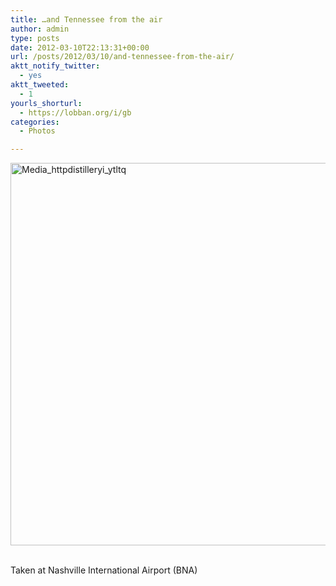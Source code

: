 ```yaml
---
title: …and Tennessee from the air
author: admin
type: posts
date: 2012-03-10T22:13:31+00:00
url: /posts/2012/03/10/and-tennessee-from-the-air/
aktt_notify_twitter:
  - yes
aktt_tweeted:
  - 1
yourls_shorturl:
  - https://lobban.org/i/gb
categories:
  - Photos

---
```

<div class='posterous_autopost'>
  <a href="http://instagr.am/p/IAhrPHKli0/"></p> 
  
  <div class='p_embed p_image_embed'>
    <a href="http://getfile9.posterous.com/getfile/files.posterous.com/nonimage/HbEilixntrCDHgBcqDrnnasrxwjnrJvHmJonCyuvgsaEkiwbGCmyChJjzjma/media_httpdistilleryi_ytltq.jpg.scaled1000.jpg"><img alt="Media_httpdistilleryi_ytltq" height="612" src="https://getfile9.posterous.com/getfile/files.posterous.com/nonimage/HbEilixntrCDHgBcqDrnnasrxwjnrJvHmJonCyuvgsaEkiwbGCmyChJjzjma/media_httpdistilleryi_ytltq.jpg.scaled1000.jpg" width="612" /></a>
  </div>
  
  <p>
    </a><br />Taken at Nashville International Airport (BNA)</div>